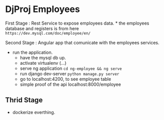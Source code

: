 DjProj Employees
====================

First Stage : Rest Service to expose employees data.
	* the employees database and registers is from here `https://dev.mysql.com/doc/employee/en/` 

Second Stage : Angular app that comunicate with the employees services.


* run the application.
	* have the mysql db up.
	* activate virtualenv (...)
	* serve ng application `cd ng-employee && ng serve`
	* run django dev-server `python manage.py server`
	* go to localhost:4200, to see employee table
	* simple proof of the api localhost:8000/employee

## Thrid Stage

* dockerize everthing.

